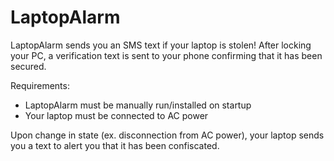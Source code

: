 # LaptopAlarm

LaptopAlarm sends you an SMS text if your laptop is stolen! After locking your PC, a verification text is sent to your phone confirming that it has been secured.

Requirements:
- LaptopAlarm must be manually run/installed on startup
- Your laptop must be connected to AC power

Upon change in state (ex. disconnection from AC power), your laptop sends you a text to alert you that it has been confiscated.
